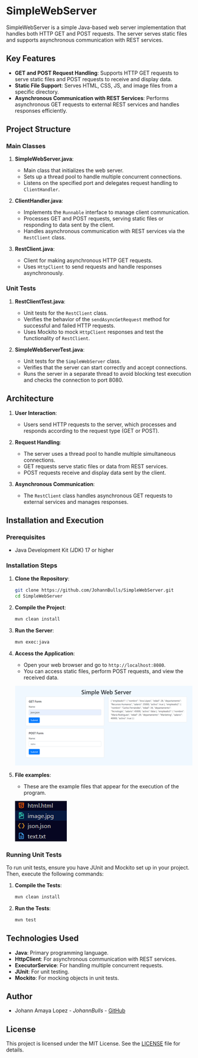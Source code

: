 # SimpleWebServer

SimpleWebServer is a simple Java-based web server implementation that handles both HTTP GET and POST requests. The server serves static files and supports asynchronous communication with REST services.

## Key Features

- **GET and POST Request Handling**: Supports HTTP GET requests to serve static files and POST requests to receive and display data.
- **Static File Support**: Serves HTML, CSS, JS, and image files from a specific directory.
- **Asynchronous Communication with REST Services**: Performs asynchronous GET requests to external REST services and handles responses efficiently.

## Project Structure

### Main Classes

1. **SimpleWebServer.java**:
   - Main class that initializes the web server.
   - Sets up a thread pool to handle multiple concurrent connections.
   - Listens on the specified port and delegates request handling to `ClientHandler`.

2. **ClientHandler.java**:
   - Implements the `Runnable` interface to manage client communication.
   - Processes GET and POST requests, serving static files or responding to data sent by the client.
   - Handles asynchronous communication with REST services via the `RestClient` class.

3. **RestClient.java**:
   - Client for making asynchronous HTTP GET requests.
   - Uses `HttpClient` to send requests and handle responses asynchronously.

### Unit Tests

1. **RestClientTest.java**:
   - Unit tests for the `RestClient` class.
   - Verifies the behavior of the `sendAsyncGetRequest` method for successful and failed HTTP requests.
   - Uses Mockito to mock `HttpClient` responses and test the functionality of `RestClient`.

2. **SimpleWebServerTest.java**:
   - Unit tests for the `SimpleWebServer` class.
   - Verifies that the server can start correctly and accept connections.
   - Runs the server in a separate thread to avoid blocking test execution and checks the connection to port 8080.

## Architecture

1. **User Interaction**:
   - Users send HTTP requests to the server, which processes and responds according to the request type (GET or POST).

2. **Request Handling**:
   - The server uses a thread pool to handle multiple simultaneous connections.
   - GET requests serve static files or data from REST services.
   - POST requests receive and display data sent by the client.

3. **Asynchronous Communication**:
   - The `RestClient` class handles asynchronous GET requests to external services and manages responses.

## Installation and Execution

### Prerequisites

- Java Development Kit (JDK) 17 or higher

### Installation Steps

1. **Clone the Repository**:

   ```bash
   git clone https://github.com/JohannBulls/SimpleWebServer.git
   cd SimpleWebServer
   ```

2. **Compile the Project**:

   ```bash
   mvn clean install
   ```

3. **Run the Server**:

   ```bash
   mvn exec:java
   ```

4. **Access the Application**:
   - Open your web browser and go to `http://localhost:8080`.
   - You can access static files, perform POST requests, and view the received data.
     
   ![alt text](images/browser.png)

5. **File examples**:
   - These are the example files that appear for the execution of the program.
     
   ![alt text](images/example.png)

### Running Unit Tests

To run unit tests, ensure you have JUnit and Mockito set up in your project. Then, execute the following commands:

1. **Compile the Tests**:

   ```bash
   mvn clean install
   ```

2. **Run the Tests**:

   ```bash
   mvn test
   ```

## Technologies Used

- **Java**: Primary programming language.
- **HttpClient**: For asynchronous communication with REST services.
- **ExecutorService**: For handling multiple concurrent requests.
- **JUnit**: For unit testing.
- **Mockito**: For mocking objects in unit tests.

## Author

- Johann Amaya Lopez - *JohannBulls* - [GitHub](https://github.com/JohannBulls)

## License

This project is licensed under the MIT License. See the [LICENSE](LICENSE.txt) file for details.
